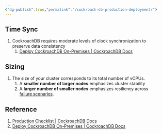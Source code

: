 ```yaml
---
{"dg-publish":true,"permalink":"/cockroach-db-production-deployment/"}
---
```



## Time Sync

1. CockroachDB requires moderate levels of clock synchronization to preserve data consistency
	1. [Deploy CockroachDB On-Premises | CockroachDB Docs](https://www.cockroachlabs.com/docs/v22.1/deploy-cockroachdb-on-premises#step-1-synchronize-clocks)

## Sizing

1. The size of your cluster corresponds to its total number of vCPUs.
	1. A **smaller number of larger nodes** emphasizes cluster stability
	2. A **larger number of smaller nodes** emphasizes resiliency across [failure scenarios](https://www.cockroachlabs.com/docs/v22.1/disaster-recovery).

## Reference

1. [Production Checklist | CockroachDB Docs](https://www.cockroachlabs.com/docs/stable/recommended-production-settings.html)
2. [Deploy CockroachDB On-Premises | CockroachDB Docs](https://www.cockroachlabs.com/docs/v22.1/deploy-cockroachdb-on-premises)